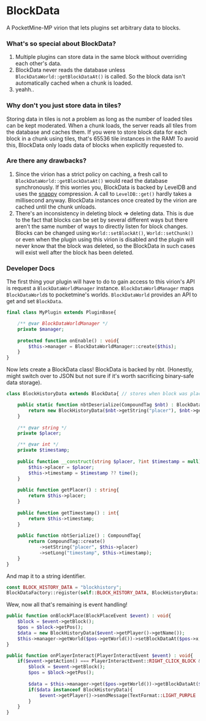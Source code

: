 # BlockData
A PocketMine-MP virion that lets plugins set arbitrary data to blocks.

### What's so special about BlockData?
1. Multiple plugins can store data in the same block without overriding each other's data.
2. BlockData never reads the database unless `BlockDataWorld::getBlockDataAt()` is called. So the block data isn't automatically cached when a chunk is loaded.
3. yeahh..

### Why don't you just store data in tiles?
Storing data in tiles is not a problem as long as the number of loaded tiles can be kept moderated. When a chunk loads, the server reads all tiles from the database and caches them.
If you were to store block data for each block in a chunk using tiles, that's 65536 tile instances in the RAM!
To avoid this, BlockData only loads data of blocks when explicitly requested to.

### Are there any drawbacks?
1. Since the virion has a strict policy on caching, a fresh call to `BlockDataWorld::getBlockDataAt()` would read the database synchronously.
If this worries you, BlockData is backed by LevelDB and uses the [snappy](http://google.github.io/snappy/) compression. A call to `LevelDB::get()` hardly takes a millisecond anyway.
BlockData instances once created by the virion are cached until the chunk unloads.
2. There's an inconsistency in deleting block => deleting data. This is due to the fact that blocks can be set by several different ways but there aren't the same number of ways to directly listen for block changes.
Blocks can be changed using `World::setBlockAt()`, `World::setChunk()` or even when the plugin using this virion is disabled and the plugin will never know that the block was deleted, so the BlockData in such cases will exist well after the block has been deleted.

### Developer Docs
The first thing your plugin will have to do to gain access to this virion's API is request a `BlockDataWorldManager` instance.
`BlockDataWorldManager` maps `BlockDataWorld`s to pocketmine's worlds. `BlockDataWorld` provides an API to get and set `BlockData`.
```php
final class MyPlugin extends PluginBase{

	/** @var BlockDataWorldManager */
	private $manager;
	
	protected function onEnable() : void{
		$this->manager = BlockDataWorldManager::create($this);
	}
}
```

Now lets create a BlockData class! BlockData is backed by nbt. (Honestly, might switch over to JSON but not sure if it's worth sacrificing binary-safe data storage).
```php
class BlockHistoryData extends BlockData{ // stores when block was placed and by whom.

	public static function nbtDeserialize(CompoundTag $nbt) : BlockData{
		return new BlockHistoryData($nbt->getString("placer"), $nbt->getLong("timestamp"));
	}
	
	/** @var string */
	private $placer;

	/** @var int */
	private $timestamp;
	
	public function __construct(string $placer, ?int $timestamp = null){
		$this->placer = $placer;
		$this->timestamp = $timestamp ?? time();
	}
	
	public function getPlacer() : string{
		return $this->placer;
	}
	
	public function getTimestamp() : int{
		return $this->timestamp;
	}
	
	public function nbtSerialize() : CompoundTag{
		return CompoundTag::create()
			->setString("placer", $this->placer)
			->setLong("timestamp", $this->timestamp);
	}
}
```

And map it to a string identifier.
```php
const BLOCK_HISTORY_DATA = "blockhistory";
BlockDataFactory::register(self::BLOCK_HISTORY_DATA, BlockHistoryData::class);
```

Wew, now all that's remaining is event handling!
```php
public function onBlockPlace(BlockPlaceEvent $event) : void{
	$block = $event->getBlock();
	$pos = $block->getPos();
	$data = new BlockHistoryData($event->getPlayer()->getName());
	$this->manager->getWorld($pos->getWorld())->setBlockDataAt($pos->x, $pos->y, $pos->z, $data);
}

public function onPlayerInteract(PlayerInteractEvent $event) : void{
	if($event->getAction() === PlayerInteractEvent::RIGHT_CLICK_BLOCK && $event->getItem()->getId() === ItemIds::STICK){
		$block = $event->getBlock();
		$pos = $block->getPos();
		
		$data = $this->manager->get($pos->getWorld())->getBlockDataAt($pos->x, $pos->y, $pos->z);
		if($data instanceof BlockHistoryData){
			$event->getPlayer()->sendMessage(TextFormat::LIGHT_PURPLE . "This block was placed by " . TextFormat::WHITE . $data->getPlacer() . TextFormat::LIGHT_PURPLE . " on " . TextFormat::WHITE . gmdate("d-m-Y H:i:s", $data->getTimestamp()));
		}
	}
}
```
